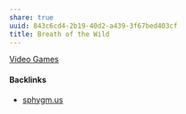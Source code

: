 ```yaml
---
share: true
uuid: 843c6cd4-2b19-40d2-a439-3f67bed403cf
title: Breath of the Wild
---
```

[Video Games](../d5de46c0-134d-4329-b3b5-5783f6c2c2e9)


#### Backlinks

* [sphygm.us](/53f0db9f-79ac-4afb-b488-b389ee93812e)